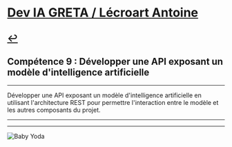 
# [Dev IA GRETA / Lécroart Antoine](https://github.com/Dev-IA-2024/antoine.lecroart)

[↩️](..)
---

## Compétence 9 : Développer une API exposant un modèle d'intelligence artificielle

---

Développer une API exposant un modèle d'intelligence artificielle en utilisant l'architecture REST pour permettre l'interaction entre le modèle et les autres composants du projet.

---
---
![Baby Yoda](https://images3.alphacoders.com/110/1108129.jpg)
